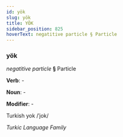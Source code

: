 ```yaml
---
id: yök
slug: yök
title: YÖK
sidebar_position: 825
hoverText: negatitive particle § Particle
---
```


### yök

*negatitive particle* **§** Particle

**Verb**: -

**Noun**: -

**Modifier**: -

Turkish yok /ˈjok/

*Turkic Language Family*